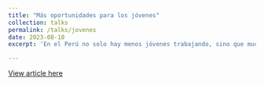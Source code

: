 ```yaml
---
title: "Más oportunidades para los jóvenes"
collection: talks
permalink: /talks/jovenes
date: 2023-08-10
excerpt: 'En el Perú no solo hay menos jóvenes trabajando, sino que muchos están atrapados en empleos precarios e informales. Columna de opinión escrita para El Comercio'

---
```


[View article here](https://elcomercio.pe/economia/opinion/trabajo-mas-oportunidades-para-los-jovenes-noticia/)
